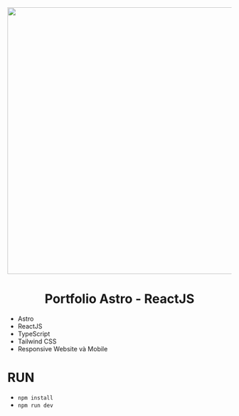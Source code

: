 <div align="center">
  <img src="https://pbs.twimg.com/media/FPRN6BCWYBQ5eiD?format=jpg&name=4096x4096" width="600" />
</div> 
 
<div align="center">
  <h1>Portfolio Astro - ReactJS</h1> 
</div>   

- Astro
- ReactJS
- TypeScript
- Tailwind CSS
- Responsive Website và Mobile

# RUN
- `npm install`
- `npm run dev`
